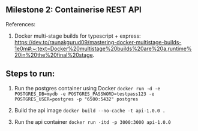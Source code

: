 ## Milestone 2: Containerise REST API

References:

1. Docker multi-stage builds for typescript + express: https://dev.to/raunakgurud09/mastering-docker-multistage-builds-1e0m#:~:text=Docker%20multistage%20builds%20are%20a,runtime%20in%20the%20final%20stage.

## Steps to run:

1. Run the postgres container using Docker
   `docker run -d -e POSTGRES_DB=mydb -e POSTGRES_PASSWORD=testpass123 -e POSTGRES_USER=postgres -p "6500:5432" postgres`

2. Build the api image
   `docker build --no-cache -t api-1.0.0 .`

3. Run the api container
   `docker run -itd -p 3000:3000 api-1.0.0`

